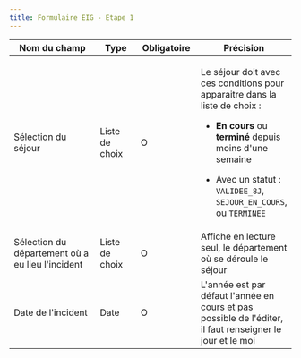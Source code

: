 ```yaml
---
title: Formulaire EIG - Etape 1
---
```


<table><thead><tr><th width="237.98828125">Nom du champ</th><th width="95.9296875">Type</th><th width="103.90625">Obligatoire</th><th>Précision</th></tr></thead><tbody><tr><td>Sélection du séjour</td><td>Liste de choix</td><td>O</td><td><p>Le séjour doit avec ces conditions pour apparaitre dans la liste de choix : </p><ul><li><strong>En cours</strong> ou <strong>terminé</strong> depuis moins d'une semaine</li></ul><ul><li>Avec un statut : <code>VALIDEE_8J</code>, <code>SEJOUR_EN_COURS</code>, ou <code>TERMINEE</code></li></ul></td></tr><tr><td>Sélection du département où a eu lieu l'incident</td><td>Liste de choix</td><td>O</td><td>Affiche en lecture seul, le département où se déroule le séjour </td></tr><tr><td>Date de l'incident</td><td>Date</td><td>O</td><td>L'année est par défaut l'année en cours et pas possible de l'éditer, il faut renseigner le jour et le moi</td></tr></tbody></table>
